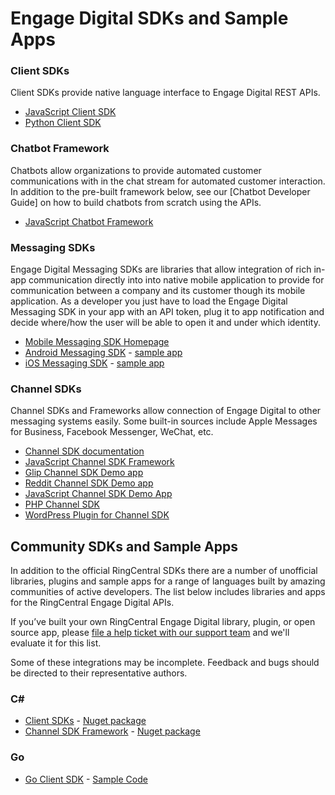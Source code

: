 # Engage Digital SDKs and Sample Apps

### Client SDKs

Client SDKs provide native language interface to Engage Digital REST APIs.

* [JavaScript Client SDK](https://github.com/ringcentral/engage-digital-client-js)
* [Python Client SDK](https://github.com/ringcentral/engage-digital-client-python)

### Chatbot Framework

Chatbots allow organizations to provide automated customer communications with in the chat stream for automated customer interaction. In addition to the pre-built framework below, see our [Chatbot Developer Guide] on how to build chatbots from scratch using the APIs.

* [JavaScript Chatbot Framework](https://github.com/ringcentral/engage-digital-chatbot-js)

### Messaging SDKs

Engage Digital Messaging SDKs are libraries that allow integration of rich in-app communication directly into into native mobile application to provide for communication between a company and its customer though its mobile application. As a developer you just have to load the Engage Digital Messaging SDK in your app with an API token, plug it to app notification and decide where/how the user will be able to open it and under which identity.

* [Mobile Messaging SDK Homepage](http://mobile-messaging.dimelo.com/)
* [Android Messaging SDK](https://github.com/ringcentral/engage-digital-messaging-android) - [sample app](https://github.com/ringcentral-tutorials/engage-digital-messaging-android-demo)
* [iOS Messaging SDK](https://github.com/ringcentral/engage-digital-messaging-ios) - [sample app](https://github.com/ringcentral-tutorials/engage-digital-messaging-ios-demo)

### Channel SDKs

Channel SDKs and Frameworks allow connection of Engage Digital to other messaging systems easily. Some built-in sources include Apple Messages for Business, Facebook Messenger, WeChat, etc.

* [Channel SDK documentation](https://github.com/ringcentral/engage-digital-source-sdk/wiki)
* [JavaScript Channel SDK Framework](https://github.com/ringcentral/engage-digital-source-sdk-js)
* [Glip Channel SDK Demo app](https://github.com/ringcentral/engage-digital-sdk-source-glip)
* [Reddit Channel SDK Demo app](https://github.com/ringcentral/engage-digital-sdk-source-reddit)
* [JavaScript Channel SDK Demo App](https://github.com/ringcentral-tutorials/engage-digital-source-sdk-demo)
* [PHP Channel SDK](https://github.com/ringcentral/engage-digital-source-sdk)
* [WordPress Plugin for Channel SDK](https://github.com/ringcentral-tutorials/engage-digital-source-sdk-wordpress-plugin)

## Community SDKs and Sample Apps

In addition to the official RingCentral SDKs there are a number of unofficial libraries, plugins and sample apps for a range of languages built by amazing communities of active developers. The list below includes libraries and apps for the RingCentral Engage Digital APIs.

If you’ve built your own RingCentral Engage Digital library, plugin, or open source app, please [file a help ticket with our support team](https://developers.ringcentral.com/support/create-case) and we'll evaluate it for this list.

Some of these integrations may be incomplete. Feedback and bugs should be directed to their representative authors.

### C&#35;

* [Client SDKs](https://github.com/joalmeid/engage-digital-client-csharp) - [Nuget package](https://www.nuget.org/packages/RingCentral.EngageDigital/)
* [Channel SDK Framework](https://github.com/joalmeid/engage-digital-source-sdk-csharp) - [Nuget package](https://www.nuget.org/packages/RingCentral.EngageDigital.SourceSdk/)

### Go

* [Go Client SDK](https://github.com/grokify/go-ringcentral/tree/master/engagedigital/v1) - [Sample Code](https://github.com/grokify/go-ringcentral/tree/master/engagedigital/v1/examples)
